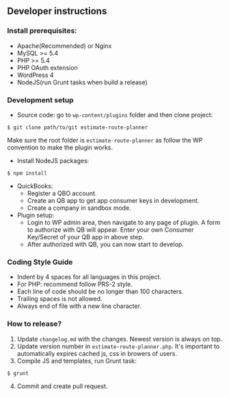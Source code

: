 ## Developer instructions

### Install prerequisites:
  - Apache(Recommended) or Nginx
  - MySQL >= 5.4
  - PHP >= 5.4
  - PHP OAuth extension
  - WordPress 4
  - NodeJS(run Grunt tasks when build a release)

### Development setup
  - Source code: go to `wp-content/plugins` folder and then clone project:

  ```
  $ git clone path/to/git estimate-route-planner
  ```
  Make sure the root folder is `estimate-route-planner` as follow the WP convention to make the plugin works.
  - Install NodeJS packages:

  ```
  $ npm install
  ```
  - QuickBooks:
    - Register a QBO account.
    - Create an QB app to get app consumer keys in development.
    - Create a company in sandbox mode.
  - Plugin setup:
    - Login to WP admin area, then navigate to any page of plugin. A form to authorize with QB will appear.
    Enter your own Consumer Key/Secret of your QB app in above step.
    - After authorized with QB, you can now start to develop.


### Coding Style Guide
  - Indent by 4 spaces for all languages in this project.
  - For PHP: recommend follow PRS-2 style.
  - Each line of code should be no longer than 100 characters.
  - Trailing spaces is not allowed.
  - Always end of file with a new line character.

### How to release?
  1. Update `changelog.md` with the changes. Newest version is always on top.
  2. Update version number in `estimate-route-planner.php`. It's important to automatically expires cached js, css in browers of users.
  3. Compile JS and templates, run Grunt task:

  ```
  $ grunt
  ```
  4. Commit and create pull request.
